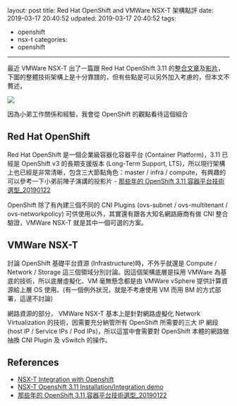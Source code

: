 layout: post
title: Red Hat OpenShift and VMWare NSX-T 架構點評
date: 2019-03-17 20:40:52
udpated: 2019-03-17 20:40:52
tags:
  - openshift
  - nsx-t
categories:
  - openshift
---

最近 VMWare NSX-T 出了一篇跟 Red Hat OpenShift 3.11 的[整合文章][1]及[影片][2]，下圖的整體技術架構上是十分靠譜的，但有些點是可以另外加入考慮的，但本文不贅述，

<!--more-->

![](https://blogs.vmware.com/networkvirtualization/files/2019/02/Screen-Shot-2019-02-11-at-16.47.08-1024x553.png)

因為小弟工作關係和經驗，我會從 OpenShift 的觀點看待這個組合

## Red Hat OpenShift

Red Hat OpenShift 是一個企業級容器化容器平台 (Container Platform)，3.11 已經是 OpenShift v3 的長期支援版本 (Long-Term Support, LTS)，所以現行架構上也已經是非常清晰，包含三大節點角色：master / infra / compute，有興趣的可以參考一下小弟前陣子演講的投影片 - [那些年的 OpenShift 3.11 容器平台技術選型_20190122][3]

OpenShift 除了有內建三個不同的 CNI Plugins (ovs-subnet / ovs-multitenant / ovs-networkpolicy) 可供使用以外，其實還有跟各大知名網路廠商有做 CNI 整合驗證，VMWare NSX-T 就是其中一個可選的方案。

## VMWare NSX-T

討論 OpenShift 基礎平台資源 (Infrastructure)時，不外乎就還是 Compute / Network / Storage 這三個領域分別討論。因這個架構底層是採用 VMWare 為基底的技術，所以底層虛擬化、VM 毫無懸念都是由 VMWare vSphere 提供計算資源給上層 OS 使用。(有一個例外狀況，就是不考慮使用 VM 而用 BM 的方式部署，這邊不討論)

網路資源的部分， VMWare NSX-T 基本上是針對網路虛擬化 Network Virtualization 的技術，因需要充分納管所有 OpenShift 所需要的三大 IP 網段 (host IP / Service IPs / Pod IPs)，所以這當中會需要對 OpenShift 本體的網路做抽換 CNI Plugin 及 vSwitch 的操作。

## References
- [NSX-T Integration with Openshift][1]
- [NSX-T Openshift 3.11 Installation/Integration demo][2]
- [那些年的 OpenShift 3.11 容器平台技術選型_20190122][3]

[1]: https://blogs.vmware.com/networkvirtualization/2019/02/nsx-t-integration-with-openshift.html/
[2]: https://www.youtube.com/watch?v=uEQ5UAgh770
[3]: https://speakerdeck.com/pichuang/na-xie-nian-de-openshift-3-dot-11-rong-qi-ping-tai-ji-shu-xuan-xing-20190122
